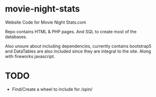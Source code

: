 # movie-night-stats
 Website Code for Movie Night Stats.com

Repo contains HTML & PHP pages.
And SQL to create most of the databases.

Also unsure about including dependencies, currently contains bootstrap5 and DataTables are also included since they are integral to the site. Along with fireworks javascript.

# TODO
- Find/Create a wheel to include for /spin/
